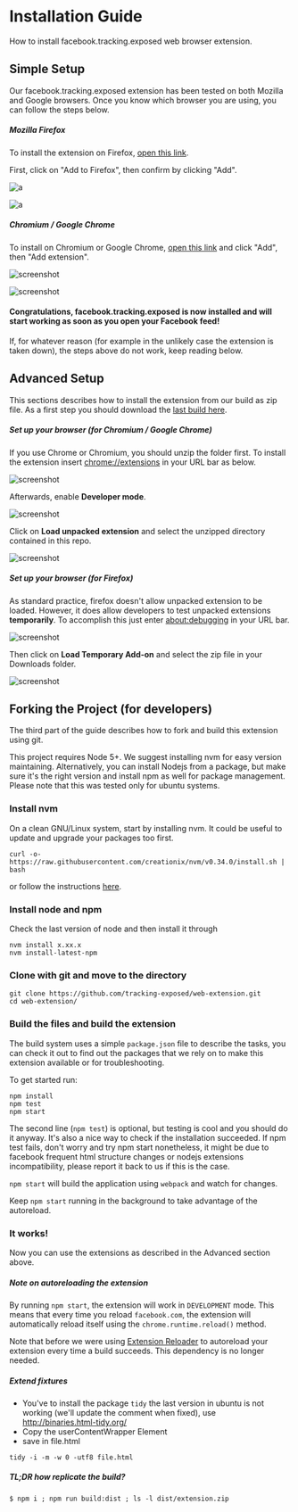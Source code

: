 # Installation Guide
How to install facebook.tracking.exposed web browser extension.

## **Simple Setup**
Our facebook.tracking.exposed extension has been tested on both Mozilla and Google browsers. Once you know which browser you are using, you can follow the steps below.

##### Mozilla Firefox
To install the extension on Firefox, [open this link](https://addons.mozilla.org/en-US/firefox/addon/facebook-tracking-exposed/).

First, click on "Add to Firefox", then confirm by clicking "Add".

![a](https://user-images.githubusercontent.com/40333748/52417746-db376580-2aec-11e9-992a-7233c7811780.png)

![a](https://user-images.githubusercontent.com/40333748/52417747-dbcffc00-2aec-11e9-89d5-fa42d16be133.png)


##### Chromium / Google Chrome
To install on Chromium or Google Chrome, [open this link](https://chrome.google.com/webstore/detail/trackingexposed-investiga/fnknflppefckhjhecbfigfhlcbmcnmmi) and click "Add", then "Add extension".

![screenshot](https://user-images.githubusercontent.com/40333748/52428847-1d6ba180-2b03-11e9-9b00-52c91be72174.png)

![screenshot](https://user-images.githubusercontent.com/40333748/52428849-1e043800-2b03-11e9-8dcb-82fd1a472f6c.png)



#### Congratulations, **facebook.tracking.exposed is now installed and will start working as soon as you open your Facebook feed!**

If, for whatever reason (for example in the unlikely case the extension is taken down), the steps above do not work, keep reading below.



## **Advanced Setup**

This sections describes how to install the extension from our build as zip file.
As a first step you should download the [last build here](https://github.com/tracking-exposed/binaries/tree/master/fbTREX/last).


##### Set up your browser (for Chromium / Google Chrome)

If you use Chrome or Chromium, you should unzip the folder first.
To install the extension insert [chrome://extensions](chrome://extensions) in your URL bar as below.

![screenshot](https://user-images.githubusercontent.com/40333748/52428452-43447680-2b02-11e9-89b9-4326334f0d9b.png)

Afterwards, enable **Developer mode**.

![screenshot](https://user-images.githubusercontent.com/40333748/52428454-43447680-2b02-11e9-8fc6-71784200a894.png)

Click on **Load unpacked extension** and select the unzipped directory contained in this repo.

![screenshot](https://user-images.githubusercontent.com/40333748/52428456-43dd0d00-2b02-11e9-8adf-6c12120a4af7.png)


##### Set up your browser (for Firefox)
As standard practice, firefox doesn't allow unpacked extension to be loaded. However, it does allow developers to test unpacked extensions **temporarily**.
To accomplish this just enter  [about:debugging](about:debugging) in your URL bar.

![screenshot](https://user-images.githubusercontent.com/40333748/52428457-43dd0d00-2b02-11e9-9415-07b014f9482c.png)

Then click on **Load Temporary Add-on** and select the zip file in your Downloads folder.

![screenshot](https://user-images.githubusercontent.com/40333748/52428458-4475a380-2b02-11e9-8151-9d6ac9d2bd2c.png)



## **Forking the Project** (for developers)

The third part of the guide describes how to fork and build this extension using git. 

This project requires Node 5+.
We suggest installing nvm for easy version maintaining. Alternatively, you can install Nodejs from a package, but make sure it's the right version and install npm as well for package management.
Please note that this was tested only for ubuntu systems.

### Install nvm
 On a clean GNU/Linux system, start by installing nvm. It could be useful to update and upgrade your packages too first.

```
curl -o- https://raw.githubusercontent.com/creationix/nvm/v0.34.0/install.sh | bash
```
or follow the instructions [here](https://github.com/creationix/nvm).

### Install node and npm
Check the last version of node and then install it through
```
nvm install x.xx.x
nvm install-latest-npm
```

### Clone with git and move to the directory
```
git clone https://github.com/tracking-exposed/web-extension.git
cd web-extension/
```

### Build the files and build the extension

The build system uses a simple `package.json` file to describe the tasks, you can check it out to find out the packages that we rely on to make this extension available or for troubleshooting.

To get started run:

```
npm install
npm test
npm start
```

The second line (`npm test`) is optional, but testing is cool and you should do
it anyway. It's also a nice way to check if the installation succeeded.
If npm test fails, don't worry and try npm start nonetheless, it might be due to facebook frequent html structure changes or nodejs extensions incompatibility, please report it back to us if this is the case.  


`npm start` will build the application using `webpack` and watch for changes.

Keep `npm start` running in the background to take advantage of the autoreload.

### It works!
Now you can use the extensions as described in the Advanced section above.

##### Note on autoreloading the extension
By running `npm start`, the extension will work in `DEVELOPMENT` mode. This
means that every time you reload `facebook.com`, the extension will automatically
reload itself using the `chrome.runtime.reload()` method.

Note that before we were using [Extension
Reloader](https://chrome.google.com/webstore/detail/extensions-reloader/fimgfedafeadlieiabdeeaodndnlbhid)
to autoreload your extension every time a build succeeds.
This dependency is no longer needed.

##### Extend fixtures

 * You've to install the package `tidy` the last version in ubuntu is not
   working (we'll update the comment when fixed), use
   http://binaries.html-tidy.org/
 * Copy the userContentWrapper Element
 * save in file.html

```
tidy -i -m -w 0 -utf8 file.html
```

##### TL;DR how replicate the build?

`$ npm i ; npm run build:dist ; ls -l dist/extension.zip`
